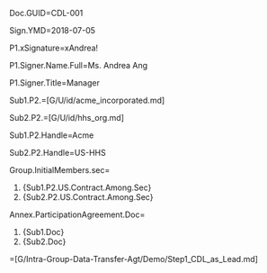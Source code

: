 Doc.GUID=CDL-001

Sign.YMD=2018-07-05

P1.xSignature=xAndrea!

P1.Signer.Name.Full=Ms. Andrea Ang

P1.Signer.Title=Manager

Sub1.P2.=[G/U/id/acme_incorporated.md]

Sub2.P2.=[G/U/id/hhs_org.md]

Sub1.P2.Handle=Acme

Sub2.P2.Handle=US-HHS

Group.InitialMembers.sec=<ol><li>{Sub1.P2.US.Contract.Among.Sec}<li>{Sub2.P2.US.Contract.Among.Sec}</ol>

Annex.ParticipationAgreement.Doc=<ol><li>{Sub1.Doc}<li>{Sub2.Doc}</ol>

=[G/Intra-Group-Data-Transfer-Agt/Demo/Step1_CDL_as_Lead.md]
